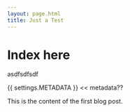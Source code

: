 ```yaml
---
layout: page.html
title: Just a Test
---
```


# Index here

asdfsdfsdf

{{ settings.METADATA }} << metadata??

This is the content of the first blog post. 

